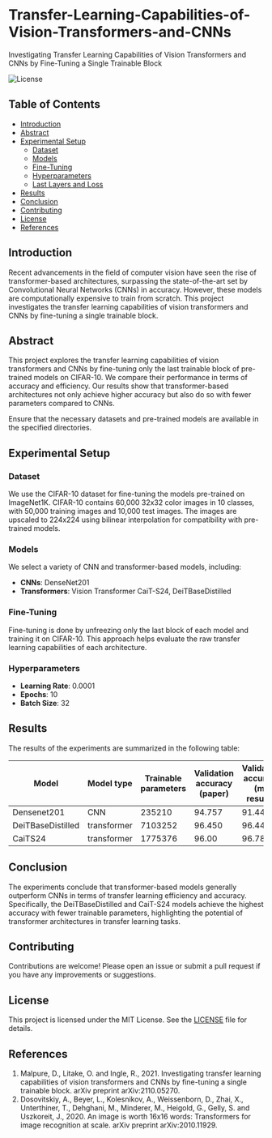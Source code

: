 # Transfer-Learning-Capabilities-of-Vision-Transformers-and-CNNs
Investigating Transfer Learning Capabilities of Vision Transformers and CNNs by Fine-Tuning a Single Trainable Block

![License](https://img.shields.io/github/license/mmahdibarghi/Transfer-Learning-Capabilities-of-Vision-Transformers-and-CNNs)

## Table of Contents

- [Introduction](#introduction)
- [Abstract](#abstract)
- [Experimental Setup](#experimental-setup)
  - [Dataset](#dataset)
  - [Models](#models)
  - [Fine-Tuning](#fine-tuning)
  - [Hyperparameters](#hyperparameters)
  - [Last Layers and Loss](#last-layers-and-loss)
- [Results](#results)
- [Conclusion](#conclusion)
- [Contributing](#contributing)
- [License](#license)
- [References](#references)

## Introduction

Recent advancements in the field of computer vision have seen the rise of transformer-based architectures, surpassing the state-of-the-art set by Convolutional Neural Networks (CNNs) in accuracy. However, these models are computationally expensive to train from scratch. This project investigates the transfer learning capabilities of vision transformers and CNNs by fine-tuning a single trainable block.

## Abstract

This project explores the transfer learning capabilities of vision transformers and CNNs by fine-tuning only the last trainable block of pre-trained models on CIFAR-10. We compare their performance in terms of accuracy and efficiency. Our results show that transformer-based architectures not only achieve higher accuracy but also do so with fewer parameters compared to CNNs.


Ensure that the necessary datasets and pre-trained models are available in the specified directories.

## Experimental Setup

### Dataset

We use the CIFAR-10 dataset for fine-tuning the models pre-trained on ImageNet1K. CIFAR-10 contains 60,000 32x32 color images in 10 classes, with 50,000 training images and 10,000 test images. The images are upscaled to 224x224 using bilinear interpolation for compatibility with pre-trained models.

### Models

We select a variety of CNN and transformer-based models, including:

- **CNNs**: DenseNet201
- **Transformers**: Vision Transformer  CaiT-S24, DeiTBaseDistilled

### Fine-Tuning

Fine-tuning is done by unfreezing only the last block of each model and training it on CIFAR-10. This approach helps evaluate the raw transfer learning capabilities of each architecture.

### Hyperparameters

- **Learning Rate**: 0.0001
- **Epochs**: 10
- **Batch Size**: 32 



## Results

The results of the experiments are summarized in the following table:

| Model             | Model type  | Trainable parameters | Validation accuracy (paper) | Validation accuracy (my results) | Train accuracy | Training time per epoch | Validation time per epoch |
|-------------------|-------------|----------------------|-----------------------------|---------------------------------|----------------|-------------------------|---------------------------|
| Densenet201       | CNN         | 235210               | 94.757                      | 91.44                          | 97.72          | 299.59s                 | 53.12s                    |
| DeiTBaseDistilled | transformer | 7103252              | 96.450                      | 96.44                          | 99.87          | 626.44s                 | 108.66s                   |
| CaiTS24           | transformer | 1775376              | 96.00                       | 96.78                          | 99.89          | 590.62s                 | 109.12s                   |


## Conclusion

The experiments conclude that transformer-based models generally outperform CNNs in terms of transfer learning efficiency and accuracy. Specifically, the DeiTBaseDistilled and CaiT-S24 models achieve the highest accuracy with fewer trainable parameters, highlighting the potential of transformer architectures in transfer learning tasks.

## Contributing

Contributions are welcome! Please open an issue or submit a pull request if you have any improvements or suggestions.

## License

This project is licensed under the MIT License. See the [LICENSE](LICENSE) file for details.

## References

1. Malpure, D., Litake, O. and Ingle, R., 2021. Investigating transfer learning capabilities of vision transformers and CNNs by fine-tuning a single trainable block. arXiv preprint arXiv:2110.05270.
2. Dosovitskiy, A., Beyer, L., Kolesnikov, A., Weissenborn, D., Zhai, X., Unterthiner, T., Dehghani, M., Minderer, M., Heigold, G., Gelly, S. and Uszkoreit, J., 2020. An image is worth 16x16 words: Transformers for image recognition at scale. arXiv preprint arXiv:2010.11929.
